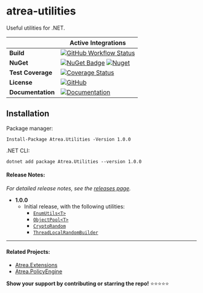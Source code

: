 # atrea-utilities
Useful utilities for .NET.

|     |  **Active Integrations**   |
| --- | --- |
| **Build** | [![GitHub Workflow Status](https://img.shields.io/github/workflow/status/itabaiyu/atrea-utilities/dotnetcore)](https://github.com/itabaiyu/atrea-utilities/actions?query=workflow%3Adotnetcore)
| **NuGet** | [![NuGet Badge](https://buildstats.info/nuget/atrea.utilities)](https://www.nuget.org/packages/atrea.utilities/) [![Nuget](https://img.shields.io/nuget/v/atrea.utilities)](https://www.nuget.org/packages/Atrea.Utilities/)
| **Test Coverage** | [![Coverage Status](https://coveralls.io/repos/github/itabaiyu/atrea-utilities/badge.svg?branch=master)](https://coveralls.io/github/itabaiyu/atrea-utilities?branch=master)
| **License** | [![GitHub](https://img.shields.io/github/license/itabaiyu/atrea-utilities)](https://github.com/itabaiyu/atrea-utilities/blob/master/LICENSE.md)
| **Documentation** | [![Documentation](https://img.shields.io/badge/%F0%9F%93%84-documentation-informational)](https://github.com/itabaiyu/atrea-utilities/blob/master/documentation/index.md)

## Installation

Package manager:
```
Install-Package Atrea.Utilities -Version 1.0.0
```

.NET CLI:
```
dotnet add package Atrea.Utilities --version 1.0.0
```

#### Release Notes:

*For detailed release notes, see the [releases page](https://github.com/itabaiyu/atrea-utilities/releases).*

- **1.0.0**
  - Initial release, with the following utilities:
    - [`EnumUtils<T>`](https://github.com/itabaiyu/atrea-utilities/blob/master/documentation/Atrea-Utilities-Enums-EnumUtils-T-.md)
    - [`ObjectPool<T>`](https://github.com/itabaiyu/atrea-utilities/blob/master/documentation/Atrea-Utilities-Pool-ObjectPool-T-.md)
    - [`CryptoRandom`](https://github.com/itabaiyu/atrea-utilities/blob/master/documentation/Atrea-Utilities-Random-CryptoRandom.md)
    - [`ThreadLocalRandomBuilder`](https://github.com/itabaiyu/atrea-utilities/blob/master/documentation/Atrea-Utilities-Random-ThreadLocalRandomBuilder.md)
  
---
  
#### Related Projects:

* [Atrea.Extensions](https://github.com/itabaiyu/atrea-extensions)
* [Atrea.PolicyEngine](https://github.com/itabaiyu/atrea-policyengine)

**Show your support by contributing or starring the repo!** :star::star::star::star::star: 
